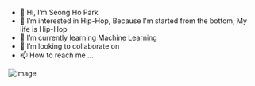 - 👋 Hi, I’m Seong Ho Park
- 👀 I’m interested in Hip-Hop, Because I'm started from the bottom, My life is Hip-Hop
- 🌱 I’m currently learning Machine Learning
- 💞️ I’m looking to collaborate on 
- 📫 How to reach me ...

![image](https://user-images.githubusercontent.com/103117699/188444310-98cc6458-c1ee-4c5f-b178-16ba4143872d.png)

<!---
JonnadanPark/JonnadanPark is a ✨ special ✨ repository because its `README.md` (this file) appears on your GitHub profile.
You can click the Preview link to take a look at your changes.
--->
